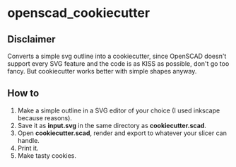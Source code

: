 # openscad_cookiecutter

## Disclaimer

Converts a simple svg outline into a cookiecutter, since OpenSCAD doesn't support every SVG feature and the code is as KISS as possible, don't go too fancy. But cookiecutter works better with simple shapes anyway.

## How to

1. Make a simple outline in a SVG editor of your choice (I used inkscape because reasons).
2. Save it as **input.svg** in the same directory as **cookiecutter.scad**.
3. Open **cookiecutter.scad**, render and export to whatever your slicer can handle.
4. Print it.
5. Make tasty cookies.